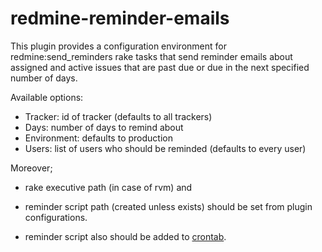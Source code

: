 # redmine-reminder-emails

This plugin provides a configuration environment for redmine:send_reminders rake tasks that send reminder emails about assigned and active issues that are past due or due in the next specified number of days.

Available options:
 - Tracker: id of tracker (defaults to all trackers)
 - Days: number of days to remind about
 - Environment: defaults to production
 - Users: list of users who should be reminded (defaults to every user)

Moreover;
 - rake executive path (in case of rvm) and
 - reminder script path (created unless exists) should be set from plugin configurations.
 - reminder script also should be added to [crontab].


   [crontab]: <http://www.cyberciti.biz/faq/how-do-i-add-jobs-to-cron-under-linux-or-unix-oses/>
